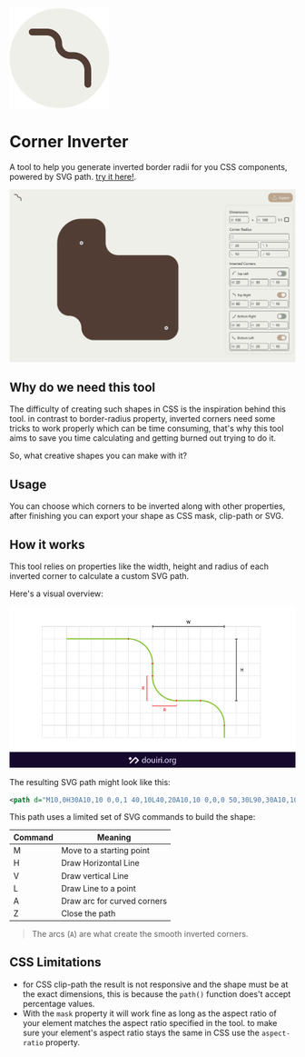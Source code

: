 ![Corner Inverter Logo](./public/icon.svg)

# Corner Inverter

A tool to help you generate inverted border radii for you CSS components, powered by SVG path. [try it here!](https://corner-inverter.douiri.org).

![corner inverter tool screenshot](./public/screenshot.png)

## Why do we need this tool

The difficulty of creating such shapes in CSS is the inspiration behind this tool. in contrast to border-radius property, inverted corners need some tricks to work properly which can be time consuming, that's why this tool aims to save you time calculating and getting burned out trying to do it.

So, what creative shapes you can make with it?

## Usage

You can choose which corners to be inverted along with other properties, after finishing you can export your shape as CSS mask, clip-path or SVG.

## How it works

This tool relies on properties like the width, height and radius of each inverted corner to calculate a custom SVG path.

Here's a visual overview:

![Diagram: How corner inverter works](./public//corner-inverter-diagram.png)

The resulting SVG path might look like this:

```xml
<path d="M10,0H30A10,10 0,0,1 40,10L40,20A10,10 0,0,0 50,30L90,30A10,10 0,0 1 100,40V90A10,10 0,0,1 90,100H30A10,10 0,0,1 20,90L20,90A10,10 0,0,0 10,80L10,80A10,10 0,0,1 0,70V10A10,10 0,0,1 10,0Z" />
```

This path uses a limited set of SVG commands to build the shape:

| Command | Meaning                     |
| ------- | --------------------------- |
| M       | Move to a starting point    |
| H       | Draw Horizontal Line        |
| V       | Draw vertical Line          |
| L       | Draw Line to a point        |
| A       | Draw arc for curved corners |
| Z       | Close the path              |

> The arcs (`A`) are what create the smooth inverted corners.

## CSS Limitations

- for CSS clip-path the result is not responsive and the shape must be at the exact dimensions, this is because the `path()` function does't accept percentage values.
- With the `mask` property it will work fine as long as the aspect ratio of your element matches the aspect ratio specified in the tool. to make sure your element's aspect ratio stays the same in CSS use the `aspect-ratio` property.
